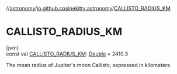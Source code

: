//[astronomy](../../index.md)/[io.github.cosinekitty.astronomy](index.md)/[CALLISTO_RADIUS_KM](-c-a-l-l-i-s-t-o_-r-a-d-i-u-s_-k-m.md)

# CALLISTO_RADIUS_KM

[jvm]\
const val [CALLISTO_RADIUS_KM](-c-a-l-l-i-s-t-o_-r-a-d-i-u-s_-k-m.md): [Double](https://kotlinlang.org/api/latest/jvm/stdlib/kotlin/-double/index.html) = 2410.3

The mean radius of Jupiter's moon Callisto, expressed in kilometers.
